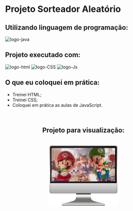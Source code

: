 <h1> Projeto Sorteador Aleatório</h1>
<h2> Utilizando linguagem de programação:</h2><img src="https://img.shields.io/badge/JavaScript-F7DF1E?style=for-the-badge&logo=javascript&logoColor=black" alt="logo-java">
<h2> Projeto executado com:</h2>
<div>
<img src="https://img.shields.io/badge/HTML5-E34F26?style=for-the-badge&logo=html5&logoColor=white" alt="logo-html">
<img src="https://img.shields.io/badge/CSS3-1572B6?style=for-the-badge&logo=css3&logoColor=white" alt="logo-CSS">
<img src="https://img.shields.io/badge/JavaScript-F7DF1E?style=for-the-badge&logo=javascript&logoColor=black" alt="logo-Js">
</div>
<h2> O que eu coloquei em prática: </h2>
<ul>
  <li> Treinei HTML;</li>
  <li> Treinei CSS;</li>
  <li> Coloquei em prática as aulas de JavaScript.</li>
</ul>
<br>
<h2 align="center">Projeto para visualização:</h2>
<br>
<div align="center">
<img src="https://github.com/diullyevely/site/blob/main/Assets/Design%20sem%20nome%20(1).png?raw=true" height="200px">
  </div>
